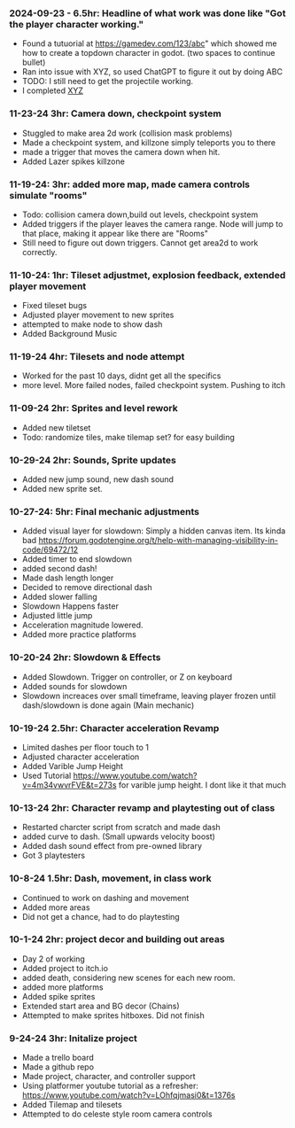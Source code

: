 ### 2024-09-23 - 6.5hr: Headline of what work was done like "Got the player character working."
* Found a tutuorial at https://gamedev.com/123/abc" which showed me how to create a
  topdown character in godot. (two spaces to continue bullet)
* Ran into issue with XYZ, so used ChatGPT to figure it out by doing ABC
* TODO: I still need to get the projectile working.
* I completed [XYZ](some-link-to-ticket) 

### 11-23-24 3hr: Camera down, checkpoint system
* Stuggled to make area 2d work (collision mask problems)
* Made a checkpoint system, and killzone simply teleports you to there
* made a trigger that moves the camera down when hit. 
* Added Lazer spikes killzone


### 11-19-24: 3hr: added more map, made camera controls simulate "rooms"
* Todo: collision camera down,build out levels, checkpoint system
* Added triggers if the player leaves the camera range. Node will jump to that place, making it appear like there are "Rooms"
* Still need to figure out down triggers. Cannot get area2d to work correctly.


### 11-10-24: 1hr: Tileset adjustmet, explosion feedback, extended player movement
* Fixed tileset bugs
* Adjusted player movement to new sprites
* attempted to make node to show dash
* Added Background Music


### 11-19-24 4hr: Tilesets and node attempt
* Worked for the past 10 days, didnt get all the specifics
* more level. More failed nodes, failed checkpoint system. Pushing to itch

### 11-09-24 2hr: Sprites and level rework
* Added new tiletset
* Todo: randomize tiles, make tilemap set? for easy building


### 10-29-24 2hr: Sounds, Sprite updates
* Added new jump sound, new dash sound
* Added new sprite set.


### 10-27-24: 5hr: Final mechanic adjustments
* Added visual layer for slowdown: Simply a hidden canvas item. Its kinda bad https://forum.godotengine.org/t/help-with-managing-visibility-in-code/69472/12
* Added timer to end slowdown
* added second dash!
* Made dash length longer
* Decided to remove directional dash
* Added slower falling
* Slowdown Happens faster
* Adjusted little jump
* Acceleration magnitude lowered. 
* Added more practice platforms


### 10-20-24 2hr: Slowdown & Effects
* Added Slowdown. Trigger on controller, or Z on keyboard
* Added sounds for slowdown
* Slowdown increaces over small timeframe, leaving player frozen until dash/slowdown is done again (Main mechanic)

### 10-19-24 2.5hr: Character acceleration Revamp
* Limited dashes per floor touch to 1
* Adjusted character acceleration
* Added Varible Jump Height
* Used Tutorial https://www.youtube.com/watch?v=4m34vwvrFVE&t=273s for varible jump height. I dont like it that much


### 10-13-24 2hr: Character revamp and playtesting out of class
* Restarted charcter script from scratch and made dash
* added curve to dash. (Small upwards velocity boost)
* Added dash sound effect from pre-owned library
* Got 3 playtesters

### 10-8-24 1.5hr: Dash, movement, in class work
* Continued to work on dashing and movement
* Added more areas
* Did not get a chance, had to do playtesting


### 10-1-24 2hr: project decor and building out areas
* Day 2 of working
* Added project to itch.io
* added death, considering new scenes for each new room.
* added more platforms
* Added spike sprites
* Extended start area and BG decor (Chains)
* Attempted to make sprites hitboxes. Did not finish


### 9-24-24 3hr: Initalize project
* Made a trello board
* Made a github repo
* Made project, character, and controller support
* Using  platformer youtube tutorial as a refresher: https://www.youtube.com/watch?v=LOhfqjmasi0&t=1376s
* Added Tilemap and tilesets
* Attempted to do celeste style room camera controls